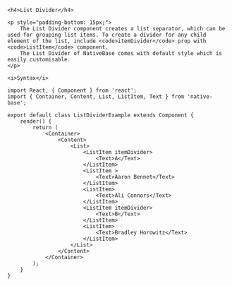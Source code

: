 <div class="section" id="listDivider">

    <h4>List Divider</h4>

    <p style="padding-bottom: 15px;">
        The List Divider component creates a list separator, which can be used for grouping list items. To create a divider for any child element of the list, include <code>itemDivider</code> prop with <code>ListItem</code> component.
        The List Divider of NativeBase comes with default style which is easily customisable.
    </p>

    <i>Syntax</i>

<pre class="line-numbers"><code class="language-jsx">import React, { Component } from 'react';
import { Container, Content, List, ListItem, Text } from 'native-base';
​
export default class ListDividerExample extends Component {
    render() {
        return (
            &lt;Container>
                &lt;Content>
                    &lt;List>
                        &lt;ListItem itemDivider>
                            &lt;Text>A&lt;/Text>
                        &lt;/ListItem>                    
                        &lt;ListItem >
                            &lt;Text>Aaron Bennet&lt;/Text>
                        &lt;/ListItem>
                        &lt;ListItem>
                            &lt;Text>Ali Connors&lt;/Text>
                        &lt;/ListItem>
                        &lt;ListItem itemDivider>
                            &lt;Text>B&lt;/Text>
                        &lt;/ListItem>  
                        &lt;ListItem>
                            &lt;Text>Bradley Horowitz&lt;/Text>
                        &lt;/ListItem>
                    &lt;/List>
                &lt;/Content>
            &lt;/Container>
        );
    }
}
</code></pre><br />

</div>
